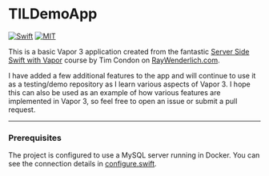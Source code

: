 # TILDemoApp
[![Swift](https://img.shields.io/badge/Swift-4.1-green.svg)](https://swift.org)
[![MIT](https://img.shields.io/badge/License-MIT-green.svg)](https://opensource.org/licenses/MIT)


This is a basic Vapor 3 application created from the fantastic [Server Side Swift with Vapor](https://videos.raywenderlich.com/courses/115-server-side-swift-with-vapor/lessons/1) course by Tim Condon on [RayWenderlich.com](https://www.raywenderlich.com).

I have added a few additional features to the app and will continue to use it as a testing/demo repository as I learn various aspects of Vapor 3. I hope this can also be used as an example of how various features are implemented in Vapor 3, so feel free to open an issue or submit a pull request.

***

### Prerequisites
The project is configured to use a MySQL server running in Docker. You can see the connection details in [configure.swift](blob/master/Sources/App/configure.swift).